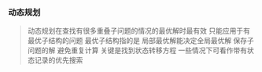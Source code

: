 ### 动态规划

> 动态规划在查找有很多重叠子问题的情况的最优解时最有效
> 只能应用于有最优子结构的问题  最优子结构指的是 局部最优解能决定全局最优解
> 保存子问题的解 避免重复计算
> 关键是找到状态转移方程
> 一些情况下可看作带有状态记录的优先搜索